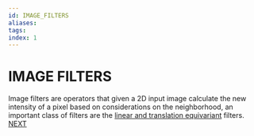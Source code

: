 ```yaml
---
id: IMAGE_FILTERS
aliases: 
tags: 
index: 1
---
```

# IMAGE FILTERS

Image filters are operators that given a 2D input image calculate the new intensity of a pixel based on considerations on the neighborhood, an important class of filters are the [linear and translation equivariant](LTE_OPERATORS.md) filters. 
[NEXT](LTE_OPERATORS.md)
